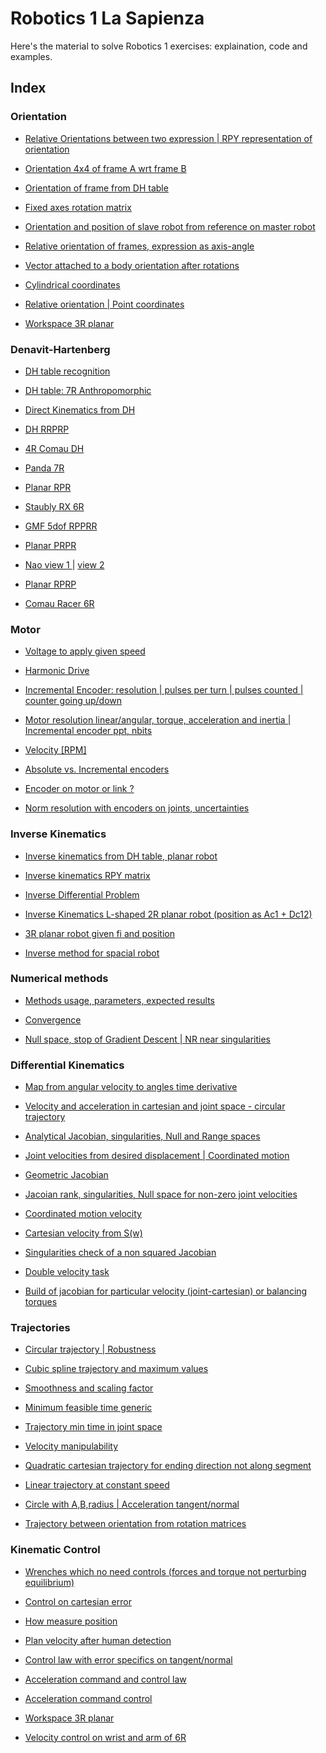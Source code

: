 # Robotics 1 La Sapienza

Here's the material to solve Robotics 1 exercises: explaination, code and examples.

## Index

### Orientation

- <a href='https://github.com/theroggio/Robotics-1-La-Sapienza/blob/master/exercises/orientation/Ex1.md'> Relative Orientations between two expression | RPY representation of orientation </a>

- <a href='https://github.com/theroggio/Robotics-1-La-Sapienza/blob/master/exercises/orientation/Ex2.md'> Orientation 4x4 of frame A wrt frame B </a>

- <a href='https://github.com/theroggio/Robotics-1-La-Sapienza/blob/master/exercises/orientation/Ex3.md'> Orientation of frame from DH table </a>

- <a href='https://github.com/theroggio/Robotics-1-La-Sapienza/blob/master/exercises/orientation/Ex4.md'> Fixed axes rotation matrix </a>

- <a href='https://github.com/theroggio/Robotics-1-La-Sapienza/blob/master/exercises/orientation/Ex5.md'> Orientation and position of slave robot from reference on master robot </a>

- <a href='https://github.com/theroggio/Robotics-1-La-Sapienza/blob/master/exercises/orientation/Ex6.md'> Relative orientation of frames, expression as axis-angle </a>

- <a href='https://github.com/theroggio/Robotics-1-La-Sapienza/blob/master/exercises/orientation/Ex7.md'> Vector attached to a body orientation after rotations </a>

- <a href='https://github.com/theroggio/Robotics-1-La-Sapienza/blob/master/exercises/orientation/Ex8.md'> Cylindrical coordinates </a>

- <a href='https://github.com/theroggio/Robotics-1-La-Sapienza/blob/master/exercises/orientation/Ex9.md'> Relative orientation | Point coordinates </a>

- <a href='https://github.com/theroggio/Robotics-1-La-Sapienza/blob/master/exercises/kinematic%20control/Ex8.md'> Workspace 3R planar </a>
  
### Denavit-Hartenberg 

- <a href='https://github.com/theroggio/Robotics-1-La-Sapienza/blob/master/exercises/Denavit-Hartenberg/Ex1.md'> DH table recognition </a>

- <a href='https://github.com/theroggio/Robotics-1-La-Sapienza/blob/master/exercises/Denavit-Hartenberg/Ex2.md'> DH table: 7R Anthropomorphic </a>

- <a href='https://github.com/theroggio/Robotics-1-La-Sapienza/blob/master/exercises/Denavit-Hartenberg/Ex3.md'> Direct Kinematics from DH </a>

- <a href='https://github.com/theroggio/Robotics-1-La-Sapienza/blob/master/exercises/Denavit-Hartenberg/images/dh3.JPG'> DH RRPRP </a>

- <a href='https://github.com/theroggio/Robotics-1-La-Sapienza/blob/master/exercises/Denavit-Hartenberg/images/4RComau.JPG'> 4R Comau DH </a>

- <a href='https://github.com/theroggio/Robotics-1-La-Sapienza/blob/master/exercises/Denavit-Hartenberg/images/panda7R.JPG'> Panda 7R </a>

- <a href='https://github.com/theroggio/Robotics-1-La-Sapienza/blob/master/exercises/Denavit-Hartenberg/images/DHforplanar.JPG'> Planar RPR </a>

- <a href='https://github.com/theroggio/Robotics-1-La-Sapienza/blob/master/exercises/Denavit-Hartenberg/images/staublyrxdh.JPG'> Staubly RX 6R </a>

- <a href='https://github.com/theroggio/Robotics-1-La-Sapienza/blob/master/exercises/Denavit-Hartenberg/images/GMF%20RPPRR.JPG'> GMF 5dof RPPRR </a>

- <a href='https://github.com/theroggio/Robotics-1-La-Sapienza/blob/master/exercises/Denavit-Hartenberg/images/planar%20PRPR.JPG'> Planar PRPR </a>

- <a href='https://github.com/theroggio/Robotics-1-La-Sapienza/blob/master/exercises/Denavit-Hartenberg/images/nao1.JPG'> Nao view 1 </a> | <a href='https://github.com/theroggio/Robotics-1-La-Sapienza/blob/master/exercises/Denavit-Hartenberg/images/nao2.JPG'> view 2 </a>

- <a href='https://github.com/theroggio/Robotics-1-La-Sapienza/blob/master/exercises/Denavit-Hartenberg/images/planar%20RPRP.JPG'> Planar RPRP </a>

- <a href='https://github.com/theroggio/Robotics-1-La-Sapienza/blob/master/exercises/Denavit-Hartenberg/images/comauracerdh.JPG'> Comau Racer 6R </a>

### Motor 

- <a href='https://github.com/theroggio/Robotics-1-La-Sapienza/blob/master/exercises/motor/Ex1.md'>Voltage to apply given speed </a>

- <a href='https://github.com/theroggio/Robotics-1-La-Sapienza/blob/master/exercises/motor/Ex1.md'> Harmonic Drive </a>

- <a href='https://github.com/theroggio/Robotics-1-La-Sapienza/blob/master/exercises/motor/Ex2.md'> Incremental Encoder: resolution | pulses per turn | pulses counted | counter going up/down </a>

- <a href='https://github.com/theroggio/Robotics-1-La-Sapienza/blob/master/exercises/motor/Ex3.md'> Motor resolution linear/angular, torque, acceleration and inertia | Incremental encoder ppt, nbits </a> 

- <a href='https://github.com/theroggio/Robotics-1-La-Sapienza/blob/master/exercises/motor/Ex4.md'> Velocity [RPM] </a>

- <a href='https://github.com/theroggio/Robotics-1-La-Sapienza/blob/master/exercises/motor/Ex5.md'> Absolute vs. Incremental encoders </a>

- <a href='https://github.com/theroggio/Robotics-1-La-Sapienza/blob/master/exercises/motor/Ex6.md'> Encoder on motor or link ? </a>

- <a href='https://github.com/theroggio/Robotics-1-La-Sapienza/blob/master/exercises/motor/Ex7.md'> Norm resolution with encoders on joints, uncertainties </a>

### Inverse Kinematics

- <a href='https://github.com/theroggio/Robotics-1-La-Sapienza/blob/master/exercises/inverse%20kinematics/Ex1.md'> Inverse kinematics from DH table, planar robot </a>

- <a href='https://github.com/theroggio/Robotics-1-La-Sapienza/blob/master/exercises/inverse%20kinematics/Ex1.md'> Inverse kinematics RPY matrix </a>

- <a href='https://github.com/theroggio/Robotics-1-La-Sapienza/blob/master/exercises/inverse%20kinematics/Ex3.md'> Inverse Differential Problem </a>

- <a href='https://github.com/theroggio/Robotics-1-La-Sapienza/blob/master/exercises/inverse%20kinematics/Ex4.md'> Inverse Kinematics L-shaped 2R planar robot (position as Ac1 + Dc12) </a>

- <a href='https://github.com/theroggio/Robotics-1-La-Sapienza/blob/master/exercises/inverse%20kinematics/Ex5.md'> 3R planar robot given fi and position </a>

- <a href='https://github.com/theroggio/Robotics-1-La-Sapienza/blob/master/exercises/inverse%20kinematics/Ex6.md'> Inverse method for spacial robot </a>

### Numerical methods

- <a href='https://github.com/theroggio/Robotics-1-La-Sapienza/blob/master/exercises/inverse%20kinematics/numerical%20methods/Ex1.md'> Methods usage, parameters, expected results </a>

- <a href='https://github.com/theroggio/Robotics-1-La-Sapienza/blob/master/exercises/inverse%20kinematics/numerical%20methods/Ex2.md'> Convergence </a>

- <a href='https://github.com/theroggio/Robotics-1-La-Sapienza/blob/master/exercises/inverse%20kinematics/numerical%20methods/Ex3.md'> Null space, stop of Gradient Descent | NR near singularities </a> 

### Differential Kinematics

- <a href='https://github.com/theroggio/Robotics-1-La-Sapienza/blob/master/exercises/differential%20kinematics/Ex1.md'> Map from angular velocity to angles time derivative </a>

- <a href='https://github.com/theroggio/Robotics-1-La-Sapienza/blob/master/exercises/differential%20kinematics/Ex2.md'> Velocity and acceleration in cartesian and joint space - circular trajectory </a>

- <a href='https://github.com/theroggio/Robotics-1-La-Sapienza/blob/master/exercises/differential%20kinematics/Ex3.md'> Analytical Jacobian, singularities, Null and Range spaces </a>

- <a href='https://github.com/theroggio/Robotics-1-La-Sapienza/blob/master/exercises/differential%20kinematics/Ex4.md'> Joint velocities from desired displacement | Coordinated motion </a>

- <a href='https://github.com/theroggio/Robotics-1-La-Sapienza/blob/master/exercises/differential%20kinematics/Ex5.md'> Geometric Jacobian </a>

- <a href='https://github.com/theroggio/Robotics-1-La-Sapienza/blob/master/exercises/differential%20kinematics/Ex6.md'> Jacoian rank, singularities, Null space for non-zero joint velocities </a>

- <a href='https://github.com/theroggio/Robotics-1-La-Sapienza/blob/master/exercises/differential%20kinematics/Ex7.md'> Coordinated motion velocity </a>

- <a href='https://github.com/theroggio/Robotics-1-La-Sapienza/blob/master/exercises/differential%20kinematics/Ex8.md'> Cartesian velocity from S(w) </a>

- <a href='https://github.com/theroggio/Robotics-1-La-Sapienza/blob/master/exercises/differential%20kinematics/Ex9.md'> Singularities check of a non squared Jacobian </a>

- <a href='https://github.com/theroggio/Robotics-1-La-Sapienza/blob/master/exercises/differential%20kinematics/Ex10.md'> Double velocity task </a>

- <a href='https://github.com/theroggio/Robotics-1-La-Sapienza/blob/master/exercises/differential%20kinematics/Ex11.md'> Build of jacobian for particular velocity (joint-cartesian) or balancing torques </a>

### Trajectories

- <a href='https://github.com/theroggio/Robotics-1-La-Sapienza/blob/master/exercises/trajectories/Ex1.md'> Circular trajectory | Robustness </a>

- <a href='https://github.com/theroggio/Robotics-1-La-Sapienza/blob/master/exercises/trajectories/Ex2.md'> Cubic spline trajectory and maximum values </a>

- <a href='https://github.com/theroggio/Robotics-1-La-Sapienza/blob/master/exercises/trajectories/Ex3.md'> Smoothness and scaling factor </a>

- <a href='https://github.com/theroggio/Robotics-1-La-Sapienza/blob/master/exercises/trajectories/Ex4.md'> Minimum feasible time generic </a>

- <a href='https://github.com/theroggio/Robotics-1-La-Sapienza/blob/master/exercises/trajectories/Ex5.md'> Trajectory min time in joint space </a>

- <a href='https://github.com/theroggio/Robotics-1-La-Sapienza/blob/master/exercises/trajectories/Ex6.md'> Velocity manipulability </a>

- <a href='https://github.com/theroggio/Robotics-1-La-Sapienza/blob/master/exercises/trajectories/Ex7.md'> Quadratic cartesian trajectory for ending direction not along segment </a>

- <a href='https://github.com/theroggio/Robotics-1-La-Sapienza/blob/master/exercises/trajectories/Ex8.md'> Linear trajectory at constant speed </a>

- <a href='https://github.com/theroggio/Robotics-1-La-Sapienza/blob/master/exercises/trajectories/Ex9.md'> Circle with A,B,radius | Acceleration tangent/normal </a>

- <a href='https://github.com/theroggio/Robotics-1-La-Sapienza/blob/master/exercises/trajectories/Ex10.md'> Trajectory between orientation from rotation matrices </a>

### Kinematic Control

- <a href='https://github.com/theroggio/Robotics-1-La-Sapienza/blob/master/exercises/kinematic%20control/Ex1.md'> Wrenches which no need controls (forces and torque not perturbing equilibrium) </a>

- <a href='https://github.com/theroggio/Robotics-1-La-Sapienza/blob/master/exercises/kinematic%20control/Ex2.md'> Control on cartesian error </a>

- <a href='https://github.com/theroggio/Robotics-1-La-Sapienza/blob/master/exercises/kinematic%20control/Ex3.md'> How measure position </a>

- <a href='https://github.com/theroggio/Robotics-1-La-Sapienza/blob/master/exercises/kinematic%20control/Ex4.md'> Plan velocity after human detection </a>

- <a href='https://github.com/theroggio/Robotics-1-La-Sapienza/blob/master/exercises/kinematic%20control/Ex5.md'> Control law with error specifics on tangent/normal </a>

- <a href='https://github.com/theroggio/Robotics-1-La-Sapienza/blob/master/exercises/kinematic%20control/Ex6.md'> Acceleration command and control law </a>

- <a href='https://github.com/theroggio/Robotics-1-La-Sapienza/blob/master/exercises/kinematic%20control/Ex7.md'> Acceleration command control </a>

- <a href='https://github.com/theroggio/Robotics-1-La-Sapienza/blob/master/exercises/kinematic%20control/Ex8.md'> Workspace 3R planar </a>

- <a href='https://github.com/theroggio/Robotics-1-La-Sapienza/blob/master/exercises/kinematic%20control/Ex9.md'> Velocity control on wrist and arm of 6R </a>
